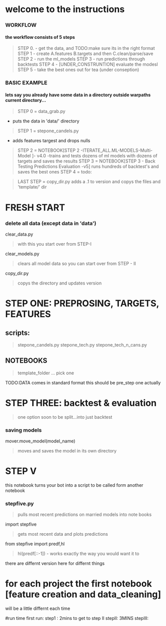 # welcome to the instructions

### WORKFLOW
#### the workflow consists of 5 steps
> STEP 0. - get the data, and TODO:make sure its in the right format
> STEP 1  - create A.features B.targets and then C.clean/parse/save
> STEP 2  - run the ml_models
> STEP 3  - run predictions through backtests
> STEP 4  - [UNDER_CONSTRUNTION] evaluate the modesl
> STEP 5  - take the best ones out for tea (under conseption)

### BASIC EXAMPLE
#### lets say you already have some data in a directory outside warpaths current directory...

> STEP 0 = data_grab.py       
- puts the data in 'data/' directory
> STEP 1 = stepone_candels.py 
- adds features targest and drops nulls
> STEP 2 = NOTEBOOK[STEP 2 -ITERATE_ALL.ML-MODELS-Multi-Model ]- v4.0
-trains and tests dozens of ml models with dozens of targets and saves the results
> STEP 3 = NOTEBOOK[STEP 3 - Back Testing Predictions Evaluation -v5]
runs hundreds of backtest's and saves the best ones
> STEP 4 = todo: 

> LAST STEP = copy_dir.py
adds a .1 to version and copys the files and 'template/' dir





# FRESH START
### delete all data (except data in 'data')

clear_data.py
> with this you start over from STEP-I


clear_models.py
>clears all model data so you can start over from STEP - II


copy_dir.py
>copys the directory and updates version


# STEP ONE: PREPROSING, TARGETS, FEATURES

## scripts:
>stepone_candels.py
>stepone_tech.py
>stepone_tech_n_cans.py

## NOTEBOOKS
> template_folder ... pick one

TODO:DATA comes in standard format this should be pre_step one actually 

# STEP THREE: backtest & evaluation
>one option
> soon to be split...into just backtest

### saving models

mover.move_model(model_name)
>moves and saves the model in its own directory

# STEP V
this notebook turns your bot into a script to be called form another notebook

### stepfive.py
>pulls most recent predictions on married models into note books

import stepfive
>gets most recent data and plots predictions

from stepfive import predf,hl
>hl(predf[::-1]) - works exactly the way you would want it to


there are differnt version here for differnt things

# for each project the first notebook [feature creation and data_cleaning]
will be a little differnt each time


#run time
first run:
step1 : 2mins to get to step II
stepII: 3MINS
stepIII: 

